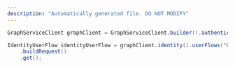 ```yaml
---
description: "Automatically generated file. DO NOT MODIFY"
---
```

<!-- markdownlint-disable MD041 -->

```java
GraphServiceClient graphClient = GraphServiceClient.builder().authenticationProvider( authProvider ).buildClient();

IdentityUserFlow identityUserFlow = graphClient.identity().userFlows("B2C_1_Pol1")
    .buildRequest()
    .get();
```
